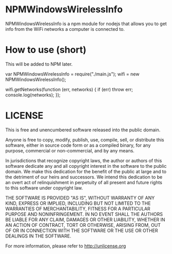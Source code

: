 NPMWindowsWirelessInfo
======================

NPMWindowsWirelessInfo is a npm module for nodejs that allows you to get info from the WiFi networks a computer is connected to.

How to use (short)
==================
This will be added to NPM later.

  var NPMWindowsWirelessInfo = require("./main.js");
  wifi = new NPMWindowsWirelessInfo();
  
  wifi.getNetworks(function (err, networks) {
    if (err) throw err;
    console.log(networks);
  });

LICENSE
=======

This is free and unencumbered software released into the public domain.

Anyone is free to copy, modify, publish, use, compile, sell, or
distribute this software, either in source code form or as a compiled
binary, for any purpose, commercial or non-commercial, and by any
means.

In jurisdictions that recognize copyright laws, the author or authors
of this software dedicate any and all copyright interest in the
software to the public domain. We make this dedication for the benefit
of the public at large and to the detriment of our heirs and
successors. We intend this dedication to be an overt act of
relinquishment in perpetuity of all present and future rights to this
software under copyright law.

THE SOFTWARE IS PROVIDED "AS IS", WITHOUT WARRANTY OF ANY KIND,
EXPRESS OR IMPLIED, INCLUDING BUT NOT LIMITED TO THE WARRANTIES OF
MERCHANTABILITY, FITNESS FOR A PARTICULAR PURPOSE AND NONINFRINGEMENT.
IN NO EVENT SHALL THE AUTHORS BE LIABLE FOR ANY CLAIM, DAMAGES OR
OTHER LIABILITY, WHETHER IN AN ACTION OF CONTRACT, TORT OR OTHERWISE,
ARISING FROM, OUT OF OR IN CONNECTION WITH THE SOFTWARE OR THE USE OR
OTHER DEALINGS IN THE SOFTWARE.

For more information, please refer to <http://unlicense.org>
